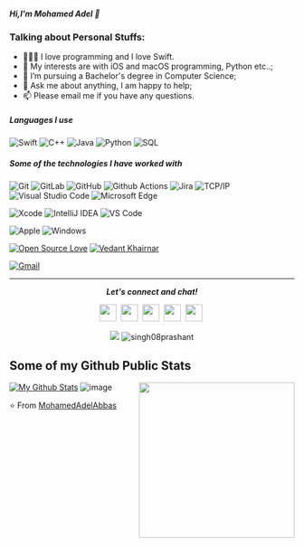 



##### Hi,I'm Mohamed Adel 👋


### Talking about Personal Stuffs:

- 👨🏽‍💻  I love programming and I love Swift.
- 🤔 My interests are with iOS and macOS programming, Python etc..;
- 💼 I’m pursuing a Bachelor's degree in Computer Science;
- 💬 Ask me about anything, I am happy to help;
- 📫 Please email me if you have any questions.


##### Languages I use
![Swift](https://img.shields.io/badge/Swift-FA7343?style=flat-square&logo=Swift&logoColor=white)
![C++](https://img.shields.io/badge/-C++-000000?style=flat&logo=c%2B%2B)
![Java](https://img.shields.io/badge/-Java-000000?style=flat&logo=java)
![Python](https://img.shields.io/badge/-Python-000000?style=flat&logo=python)
![SQL](https://img.shields.io/badge/-SQL-000000?style=flat&logo=postgresql)

##### Some of the technologies I have worked with


![Git](https://img.shields.io/badge/-Git-%23F05032?style=flat-square&logo=git&logoColor=%23ffffff)
![GitLab](https://img.shields.io/badge/-GitLab-FCA121?style=flat-square&logo=gitlab)
![GitHub](https://img.shields.io/badge/-GitHub-181717?style=flat-square&logo=github)
![Github Actions](http://img.shields.io/badge/-Github%20Actions-2088FF?style=flat-square&logo=github-actions&logoColor=ffffff)
![Jira](https://img.shields.io/badge/-Jira-222222?style=flat&logo=jira-software&logoColor=white&logoColor=0052CC)
![TCP/IP](https://img.shields.io/badge/-TCP/IP-222222?style=flat&logo=cisco&logoColor=white)
![Visual Studio Code](https://img.shields.io/badge/Visual_Studio_Code-007ACC?style=flat-square&logo=Visual-Studio-Code&logoColor=white)
![Microsoft Edge](https://img.shields.io/badge/Microsoft_Edge-0078D7?style=flat-square&logo=Microsoft-Edge&logoColor=white)

![Xcode](https://img.shields.io/badge/Xcode-1575F9?style=flat-square&logo=Xcode&logoColor=white)
![IntelliJ IDEA](http://img.shields.io/badge/-IntelliJ%20IDEA-000000?style=flat-square&logo=intellij-idea&logoColor=ffffff)
![VS Code](http://img.shields.io/badge/-VS%20Code-007ACC?style=flat-square&logo=visual-studio-code&logoColor=ffffff)

![Apple](https://img.shields.io/badge/iPhone_and_MacBook-999999?style=flat-square&logo=Apple&logoColor=white)
![Windows](http://img.shields.io/badge/-Windows-0078D6?style=flat-square&logo=windows&logoColor=ffffff)

[![Open Source Love](https://badges.frapsoft.com/os/v2/open-source.svg?v=103)](https://github.com/MohamedAdelAbbas)
[![Vedant Khairnar](https://cdn.rawgit.com/sindresorhus/awesome/d7305f38d29fed78fa85652e3a63e154dd8e8829/media/badge.svg)](http://MohamedAdelAbbas.ml/)


[![Gmail](https://img.shields.io/badge/-GMAIL-D14836?style=for-the-badge&logo=gmail&logoColor=white)](mailto:m.3del95@gmail.com)

<hr>
<p align="center">
  <i><b>Let's connect and chat!</b></i>
      
  <p align="center">
    <a href="https://twitter.com/Mohamed_3delll" alt="Twitter"><img src="https://github.com/aletisunil/aletisunil/blob/master/twitter.png" height="30" width="30"></a>&nbsp;
    <a href="https://www.linkedin.com/in/mohamedadelabbas/" alt="Linkedin"><img src="https://github.com/aletisunil/aletisunil/blob/master/linkedin.png" height="30" width="30"></a>&nbsp;
    <a href="https://www.instagram.com/mohamed.adel.sir" alt="Instagram"><img src="https://github.com/aletisunil/aletisunil/blob/master/instagram.png" height="30" width="30"></a>&nbsp;
     <a href="https://t.me/Mohamed_3delll" alt="Telegram"><img src="https://github.com/aletisunil/aletisunil/blob/master/telegram.png" height="30" width="30"></a>&nbsp;
    <a href="https://dev.to/mohamedadelabbas"><img src="https://d2fltix0v2e0sb.cloudfront.net/dev-badge.svg" height="30" width="30"></a>&nbsp;
    
  </p>
    <p align="center">

<img src="https://img.shields.io/badge/dynamic/json?color=brightgreen&label=followers&query=followers&url=https%3A%2F%2Fapi.github.com%2Fusers%2FMohamedAdelAbbas" />
<img src="https://komarev.com/ghpvc/?username=MohamedAdelAbbas" alt="singh08prashant" />

</p>
</p>


## Some of my Github Public Stats
<a href="https://samujjwaal.tech/"><img src="https://github.com/samujjwaal/samujjwaal/raw/master/etc/coffee.png" align="right" height="275" /></a>

[![My Github Stats](https://github-readme-stats.vercel.app/api?username=MohamedAdelAbbas&show_icons=true&title_color=fff&icon_color=79ff97&text_color=9f9f9f&bg_color=151515)](https://github.com/MohamedAdelAbbas)
![image](https://github.com/saadeghi/saadeghi/blob/master/dino.gif)

⭐️ From [MohamedAdelAbbas](https://github.com/MohamedAdelAbbas)
